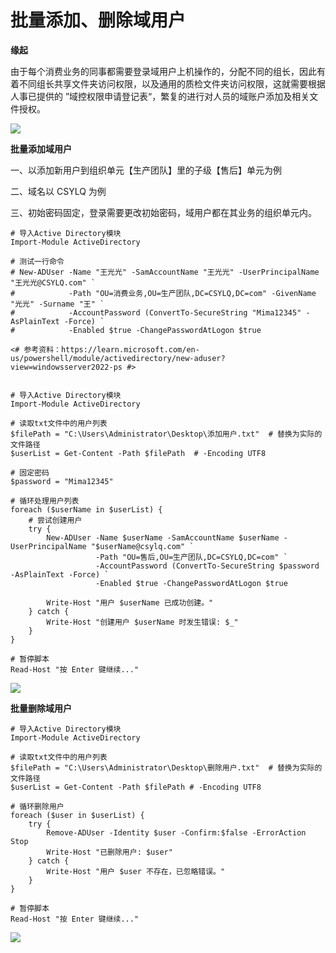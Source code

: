 #  批量添加、删除域用户

**缘起**

由于每个消费业务的同事都需要登录域用户上机操作的，分配不同的组长，因此有着不同组长共享文件夹访问权限，以及通用的质检文件夹访问权限，这就需要根据人事已提供的 ”域控权限申请登记表“，繁复的进行对人员的域账户添加及相关文件授权。

![ ](https://cdn.sa.net/2024/10/27/nghrE4ysNVWmjFS.png)

**批量添加域用户**

一、以添加新用户到组织单元【生产团队】里的子级【售后】单元为例

二、域名以 CSYLQ 为例 

三、初始密码固定，登录需要更改初始密码，域用户都在其业务的组织单元内。

```
# 导入Active Directory模块
Import-Module ActiveDirectory

# 测试一行命令
# New-ADUser -Name "王光光" -SamAccountName "王光光" -UserPrincipalName "王光光@CSYLQ.com" `
#            -Path "OU=消费业务,OU=生产团队,DC=CSYLQ,DC=com" -GivenName "光光" -Surname "王" `
#            -AccountPassword (ConvertTo-SecureString "Mima12345" -AsPlainText -Force) `
#            -Enabled $true -ChangePasswordAtLogon $true

<# 参考资料：https://learn.microsoft.com/en-us/powershell/module/activedirectory/new-aduser?view=windowsserver2022-ps #>


# 导入Active Directory模块
Import-Module ActiveDirectory

# 读取txt文件中的用户列表
$filePath = "C:\Users\Administrator\Desktop\添加用户.txt"  # 替换为实际的文件路径
$userList = Get-Content -Path $filePath  # -Encoding UTF8

# 固定密码
$password = "Mima12345"

# 循环处理用户列表
foreach ($userName in $userList) {
    # 尝试创建用户
    try {
        New-ADUser -Name $userName -SamAccountName $userName -UserPrincipalName "$userName@csylq.com" `
                   -Path "OU=售后,OU=生产团队,DC=CSYLQ,DC=com" `
                   -AccountPassword (ConvertTo-SecureString $password -AsPlainText -Force) `
                   -Enabled $true -ChangePasswordAtLogon $true

        Write-Host "用户 $userName 已成功创建。"
    } catch {
        Write-Host "创建用户 $userName 时发生错误: $_"
    }
}

# 暂停脚本
Read-Host "按 Enter 键继续..."
```

![ ](https://cdn.sa.net/2024/10/27/FxUu2zvlBTV9d53.png)

**批量删除域用户**


```
# 导入Active Directory模块
Import-Module ActiveDirectory

# 读取txt文件中的用户列表
$filePath = "C:\Users\Administrator\Desktop\删除用户.txt"  # 替换为实际的文件路径
$userList = Get-Content -Path $filePath # -Encoding UTF8

# 循环删除用户
foreach ($user in $userList) {
    try {
        Remove-ADUser -Identity $user -Confirm:$false -ErrorAction Stop
        Write-Host "已删除用户: $user"
    } catch {
        Write-Host "用户 $user 不存在，已忽略错误。"
    }
}

# 暂停脚本
Read-Host "按 Enter 键继续..."

```

![ ](https://cdn.sa.net/2024/10/27/aupKFxJOd3mftZR.png)